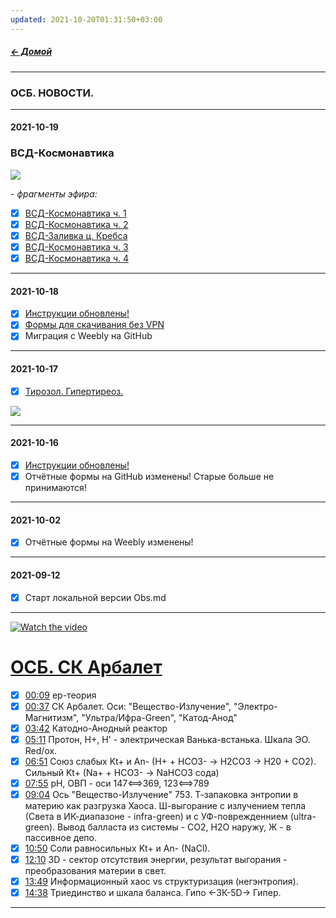 ```yaml
---
updated: 2021-10-20T01:31:50+03:00
---
```


##### [← Домой](!0SB.md)  
***  
### ОСБ. НОВОСТИ.
***  
#### 2021-10-19
### ВСД-Космонавтика
![](https://telegra.ph/file/6f7ba784d854f41b9ea87.jpg)   

_- фрагменты эфира:_
- [x] [ВСД-Космонавтика ч. 1](https://t.me/osbmd/3032)
- [x] [ВСД-Космонавтика ч. 2](https://t.me/osbmd/3038)
- [x] [ВСД-Заливка ц. Кребса](https://t.me/osbmd/3056)
- [x] [ВСД-Космонавтика ч. 3](https://t.me/osbmd/3057)
- [x] [ВСД-Космонавтика ч. 4](https://t.me/osbmd/3060)
***  
#### 2021-10-18  
- [x] [Инструкции обновлены!](!0SB_Instructio.md)   
- [x] [Формы для скачивания без VPN](https://github.com/TalalakinAI/OSB/raw/master/OSB.zip)  
- [x] Миграция с Weebly на GitHub
***  
#### 2021-10-17  
- [x] [Тирозол. Гипертиреоз.](https://t.me/osbmd/3045)  

![](https://telegra.ph/file/ca6ba0887993ff93104d1.jpg)  
***
#### 2021-10-16  
- [x] [Инструкции обновлены!](!0SB_Instructio.md)  
- [x] Отчётные формы на GitHub изменены! Старые больше не принимаются!  
***  
#### 2021-10-02  
- [x] Отчётные формы на Weebly изменены!
***  
#### 2021-09-12  
- [x] Старт локальной версии Obs.md  
***   
[![Watch the video](https://img.youtube.com/vi/47bunZt5erw/maxresdefault.jpg)](https://www.youtube.com/watch?v=47bunZt5erw)  

# [ОСБ. СК Арбалет](https://www.youtube.com/watch?v=47bunZt5erw) 
- [x] [00:09](https://www.youtube.com/watch?v=47bunZt5erw#t=9.950689) ep-теория
- [x] [00:37](https://www.youtube.com/watch?v=47bunZt5erw#t=37.411281) СК Арбалет. Оси: "Вещество-Излучение", "Электро-Магнитизм", "Ультра/Ифра-Green", "Катод-Анод"
- [x] [03:42](https://www.youtube.com/watch?v=47bunZt5erw#t=222.485226) Катодно-Анодный реактор
- [x] [05:11](https://www.youtube.com/watch?v=47bunZt5erw#t=311.243079) Протон, Н+, Н' - электрическая Ванька-встанька. Шкала ЭО. Red/ox.
- [x] [06:51](https://www.youtube.com/watch?v=47bunZt5erw#t=411.098899) Союз слабых Kt+ и An- (H+ + HCO3- → H2CO3 → H20 + CO2). Сильный Kt+ (Na+ + HCO3- → NaHCO3 сода)
- [x] [07:55](https://www.youtube.com/watch?v=47bunZt5erw#t=475.192899) pH, ОВП - оси 147⟺369, 123⟺789
- [x] [09:04](https://www.youtube.com/watch?v=47bunZt5erw#t=544.810962) Ось "Вещество-Излучение" 753. Т-запаковка энтропии в материю как разгрузка Хаоса. Ш-выгорание с излучением тепла (Света в ИК-диапазоне - infra-green) и с УФ-поврежденнием  (ultra-green). Вывод балласта из системы - CO2, H2O наружу, Ж - в пассивное депо.
- [x] [10:50](https://www.youtube.com/watch?v=47bunZt5erw#t=650.317076) Соли равносильных Kt+ и An- (NaCl).
- [x] [12:10](https://www.youtube.com/watch?v=47bunZt5erw#t=730.045125) 3D - сектор отсутствия энергии, результат выгорания - преобразования материи в свет.
- [x] [13:49](https://www.youtube.com/watch?v=47bunZt5erw#t=829.507391) Информационный хаос vs структуризация (негэнтропия).
- [x] [14:38](https://www.youtube.com/watch?v=47bunZt5erw#t=878.681249) Триединство и шкала баланса. Гипо ←ЗК-5D→ Гипер.
***
    
 
